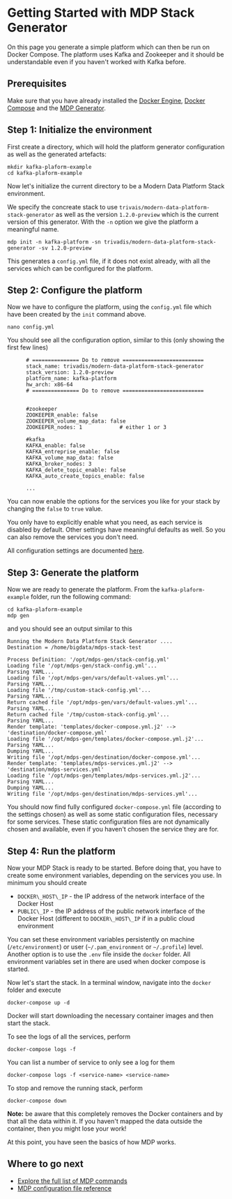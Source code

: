 
# Getting Started with MDP Stack Generator

On this page you generate a simple platform which can then be run on Docker Compose. The platform uses Kafka and Zookeeper and it should be understandable even if you haven't worked with Kafka before. 

## Prerequisites

Make sure that you have already installed the [Docker Engine](https://docs.docker.com/install/), [Docker Compose](https://docs.docker.com/compose/install/) and the [MDP Generator](install.md). 

## Step 1: Initialize the environment

First create a directory, which will hold the platform generator configuration as well as the generated artefacts:

```
mkdir kafka-plaform-example
cd kafka-plaform-example
```

Now let's initialize the current directory to be a Modern Data Platform Stack environment. 

We specify the concreate stack to use `trivais/modern-data-platform-stack-generator` as well as the version `1.2.0-preview` which is the current version of this generator. With the `-n` option we give the platform a meaningful name. 

```
mdp init -n kafka-platform -sn trivadis/modern-data-platform-stack-generator -sv 1.2.0-preview
```

This generates a `config.yml` file, if it does not exist already, with all the services which can be configured for the platform.

## Step 2: Configure the platform

Now we have to configure the platform, using the `config.yml` file which have been created by the `init` command above.

```
nano config.yml
```

You should see all the configuration option, similar to this (only showing the first few lines)

```
      # =============== Do to remove ==========================
      stack_name: trivadis/modern-data-platform-stack-generator 
      stack_version: 1.2.0-preview 
      platform_name: kafka-platform 
      hw_arch: x86-64 
      # =============== Do to remove ==========================


      #zookeeper
      ZOOKEEPER_enable: false
      ZOOKEEPER_volume_map_data: false
      ZOOKEEPER_nodes: 1            # either 1 or 3

      #kafka
      KAFKA_enable: false
      KAFKA_entreprise_enable: false
      KAFKA_volume_map_data: false
      KAFKA_broker_nodes: 3
      KAFKA_delete_topic_enable: false
      KAFKA_auto_create_topics_enable: false

      ...
```
You can now enable the options for the services you like for your stack by changing the `false` to `true` value.

You only have to explicitly enable what you need, as each service is disabled by default. Other settings have meaningful defaults as well. So you can also remove the services you don't need. 

All configuration settings are documented [here](./Configuration.md).


## Step 3: Generate the platform

Now we are ready to generate the platform. From the `kafka-plaform-example` folder, run the following command:

```
cd kafka-plaform-example
mdp gen
```

and you should see an output similar to this

```
Running the Modern Data Platform Stack Generator ....
Destination = /home/bigdata/mdps-stack-test

Process Definition: '/opt/mdps-gen/stack-config.yml'
Loading file '/opt/mdps-gen/stack-config.yml'...
Parsing YAML...
Loading file '/opt/mdps-gen/vars/default-values.yml'...
Parsing YAML...
Loading file '/tmp/custom-stack-config.yml'...
Parsing YAML...
Return cached file '/opt/mdps-gen/vars/default-values.yml'...
Parsing YAML...
Return cached file '/tmp/custom-stack-config.yml'...
Parsing YAML...
Render template: 'templates/docker-compose.yml.j2' --> 'destination/docker-compose.yml'
Loading file '/opt/mdps-gen/templates/docker-compose.yml.j2'...
Parsing YAML...
Dumping YAML...
Writing file '/opt/mdps-gen/destination/docker-compose.yml'...
Render template: 'templates/mdps-services.yml.j2' --> 'destination/mdps-services.yml'
Loading file '/opt/mdps-gen/templates/mdps-services.yml.j2'...
Parsing YAML...
Dumping YAML...
Writing file '/opt/mdps-gen/destination/mdps-services.yml'...
```

You should now find fully configured `docker-compose.yml` file (according to the settings chosen) as well as some static configuration files, necessary for some services. These static configuration files are not dynamically chosen and available, even if you haven't chosen the service they are for. 

## Step 4: Run the platform 

Now your MDP Stack is ready to be started. Before doing that, you have to create some environment variables, depending on the services you use. In minimum you should create

* `DOCKER\_HOST\_IP` - the IP address of the network interface of the Docker Host
* `PUBLIC\_IP` - the IP address of the public network interface of the Docker Host (different to `DOCKER\_HOST\_IP` if in a public cloud environment

You can set these environment variables persistently on machine (`/etc/environment`) or user (`~/.pam_environment` or `~/.profile`) level. Another option is to use the `.env` file inside the `docker` folder. All environment variables set in there are used when docker compose is started. 

Now let's start the stack. In a terminal window, navigate into the `docker` folder and execute

```
docker-compose up -d
```

Docker will start downloading the necessary container images and then start the stack. 

To see the logs of all the services, perform

```
docker-compose logs -f
```

You can list a number of service to only see a log for them

```
docker-compose logs -f <service-name> <service-name>
```

To stop and remove the running stack, perform

```
docker-compose down
```

**Note:** be aware that this completely removes the Docker containers and by that all the data within it. If you haven't mapped the data outside the container, then you might lose your work!


At this point, you have seen the basics of how MDP works.

## Where to go next

* [Explore the full list of MDP commands](commands.md)
* [MDP configuration file reference](configuration.md)